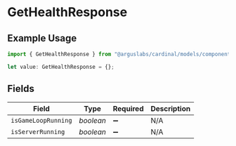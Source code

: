 # GetHealthResponse

## Example Usage

```typescript
import { GetHealthResponse } from "@arguslabs/cardinal/models/components";

let value: GetHealthResponse = {};
```

## Fields

| Field               | Type                | Required            | Description         |
| ------------------- | ------------------- | ------------------- | ------------------- |
| `isGameLoopRunning` | *boolean*           | :heavy_minus_sign:  | N/A                 |
| `isServerRunning`   | *boolean*           | :heavy_minus_sign:  | N/A                 |